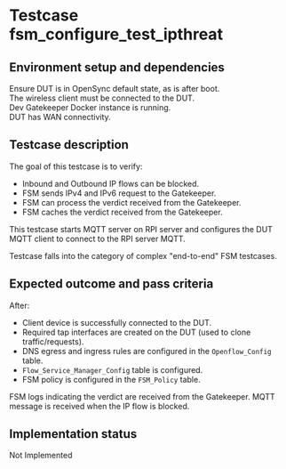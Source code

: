 # Testcase fsm_configure_test_ipthreat

## Environment setup and dependencies

Ensure DUT is in OpenSync default state, as is after boot.\
The wireless client must be connected to the DUT.\
Dev
Gatekeeper Docker instance is running.\
DUT has WAN connectivity.

## Testcase description

The goal of this testcase is to verify:

- Inbound and Outbound IP flows can be blocked.
- FSM sends IPv4 and IPv6 request to the Gatekeeper.
- FSM can process the verdict received from the Gatekeeper.
- FSM caches the verdict received from the Gatekeeper.

This testcase starts MQTT server on RPI server and configures the DUT MQTT client to connect to the RPI server MQTT.

Testcase falls into the category of complex "end-to-end" FSM testcases.

## Expected outcome and pass criteria

After:

- Client device is successfully connected to the DUT.
- Required tap interfaces are created on the DUT (used to clone traffic/requests).
- DNS egress and ingress rules are configured in the `Openflow_Config` table.
- `Flow_Service_Manager_Config` table is configured.
- FSM policy is configured in the `FSM_Policy` table.

FSM logs indicating the verdict are received from the Gatekeeper. MQTT message is received when the IP flow is blocked.

## Implementation status

Not Implemented
